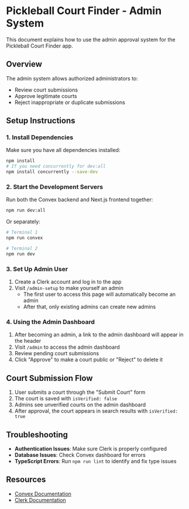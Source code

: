 # Pickleball Court Finder - Admin System

This document explains how to use the admin approval system for the Pickleball Court Finder app.

## Overview

The admin system allows authorized administrators to:

- Review court submissions
- Approve legitimate courts
- Reject inappropriate or duplicate submissions

## Setup Instructions

### 1. Install Dependencies

Make sure you have all dependencies installed:

```bash
npm install
# If you need concurrently for dev:all
npm install concurrently --save-dev
```

### 2. Start the Development Servers

Run both the Convex backend and Next.js frontend together:

```bash
npm run dev:all
```

Or separately:

```bash
# Terminal 1
npm run convex

# Terminal 2
npm run dev
```

### 3. Set Up Admin User

1. Create a Clerk account and log in to the app
2. Visit `/admin-setup` to make yourself an admin
   - The first user to access this page will automatically become an admin
   - After that, only existing admins can create new admins

### 4. Using the Admin Dashboard

1. After becoming an admin, a link to the admin dashboard will appear in the header
2. Visit `/admin` to access the admin dashboard
3. Review pending court submissions
4. Click "Approve" to make a court public or "Reject" to delete it

## Court Submission Flow

1. User submits a court through the "Submit Court" form
2. The court is saved with `isVerified: false`
3. Admins see unverified courts on the admin dashboard
4. After approval, the court appears in search results with `isVerified: true`

## Troubleshooting

- **Authentication Issues**: Make sure Clerk is properly configured
- **Database Issues**: Check Convex dashboard for errors
- **TypeScript Errors**: Run `npm run lint` to identify and fix type issues

## Resources

- [Convex Documentation](https://docs.convex.dev/)
- [Clerk Documentation](https://clerk.com/docs)
